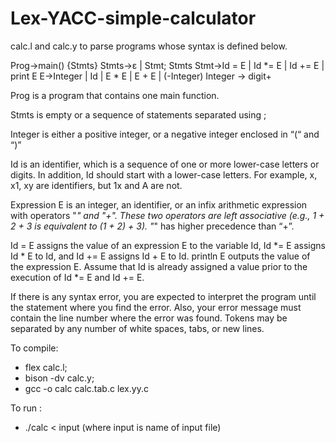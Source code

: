# Lex-YACC-simple-calculator

calc.l and calc.y to parse programs whose syntax is defined below.

Prog->main() {Stmts}
Stmts->ε | Stmt; Stmts
Stmt->Id = E | Id *= E | Id += E | print E
E->Integer | Id | E * E | E + E | (-Integer)
Integer -> digit+

Prog is a program that contains one main function.

Stmts is empty or a sequence of statements separated using ;

Integer is either a positive integer, or a negative integer enclosed in “(“ and “)”

Id is an identifier, which is a sequence of one or more lower-case letters or digits. In addition, Id should start with a lower-case letters. For example, x, x1, xy are identifiers, but 1x and A are not.

Expression E is an integer, an identifier, or an infix arithmetic expression with operators "*" and "+". These two operators are left associative (e.g., 1 + 2 + 3 is equivalent to (1 + 2) + 3). "*" has higher precedence than “+”.

Id = E assigns the value of an expression E to the variable Id, Id *= E assigns Id * E to Id, and Id += E assigns Id + E to Id. println E outputs the value of the expression E. Assume that Id is already assigned a value prior to the execution of Id *= E and Id += E.

If there is any syntax error, you are expected to interpret the program until the statement where you find the error. Also, your error message must contain the line number where the error was found.
Tokens may be separated by any number of white spaces, tabs, or new lines.


To compile:
- flex calc.l;
- bison -dv calc.y;
- gcc -o calc calc.tab.c lex.yy.c

To run :
- ./calc < input 
  (where input is name of input file)
